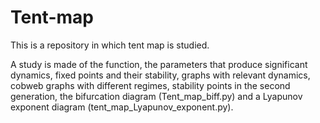 # Tent-map

This is a repository in which tent map is studied.

A study is made of the function, the parameters that produce significant dynamics, fixed points and their stability, graphs with relevant dynamics, cobweb graphs with different regimes, stability points in the second generation, the bifurcation diagram (Tent_map_biff.py) and a Lyapunov exponent diagram (tent_map_Lyapunov_exponent.py).
